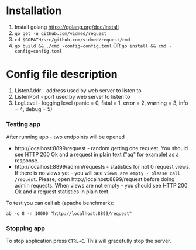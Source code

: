 # Installation
1. Install golang
https://golang.org/doc/install
2. `go get -u github.com/vidmed/request`
3. `cd $GOPATH/src/github.com/vidmed/request/cmd`
4. `go build && ./cmd -config=config.toml` 
OR 
`go install && cmd -config=config.toml`

# Config file description
1. ListenAddr - address used by web server to listen to
2. ListenPort - port used by web server to listen to
3. LogLevel - logging level (panic = 0, fatal = 1, error = 2, warning = 3, info = 4, debug = 5)

### Testing app
After running app - two endpoints will be opened
- http://localhost:8899/request - random getting one request. You should see HTTP 200 Ok and a request in plain text ("aq" for example) as a response.
- http://localhost:8899/admin/requests - statistics for not 0 request views. If there is no views yet - you will see `views are empty - please call /request`. Please, open http://localhost:8899/request before doing admin requests.
When views are not empty - you should see HTTP 200 Ok and a request statistics in plain text.

To test you can call ab (apache benchmark):

`ab -c 8 -n 10000 "http://localhost:8899/request"`

### Stopping app
To stop application press `CTRL+C`. This will gracefully stop the server.